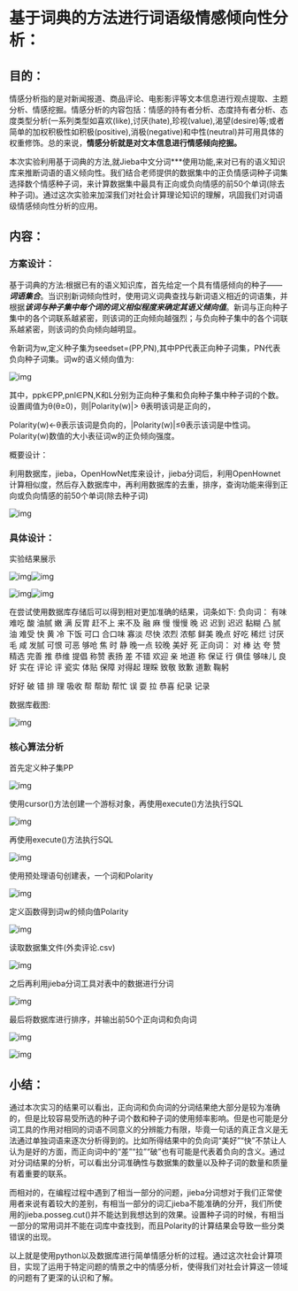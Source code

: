 # 基于词典的方法进行词语级情感倾向性分析：



## 目的：

情感分析指的是对新闻报道、商品评论、电影影评等文本信息进行观点提取、主题分析、情感挖掘。情感分析的内容包括：情感的持有者分析、态度持有者分析、态度类型分析(一系列类型如喜欢(like),讨厌(hate),珍视(value),渴望(desire)等;或者简单的加权积极性如积极(positive),消极(negative)和中性(neutral)并可用具体的权重修饰。总的来说，**情感分析就是对文本信息进行情感倾向挖掘。**

本次实验利用基于词典的方法,就Jieba中文分词\***使用功能,来对已有的语义知识库来推断词语的语义倾向性。我们结合老师提供的数据集中的正负情感词种子词集选择数个情感种子词，来计算数据集中最具有正向或负向情感的前50个单词(除去种子词)。通过这次实验来加深我们对社会计算理论知识的理解，巩固我们对词语级情感倾向性分析的应用。



## 内容：

### 方案设计：

基于词典的方法:根据已有的语义知识库，首先给定一个具有情感倾向的种子——***词语集合***。当识别新词倾向性时，使用词义词典查找与新词语义相近的词语集，并根据***该词与种子集中每个词的词义相似程度来确定其语义倾向值***。新词与正向种子集中的各个词联系越紧密，则该词的正向倾向越强烈；与负向种子集中的各个词联系越紧密，则该词的负向倾向越明显。

 令新词为w,定义种子集为seedset=(PP,PN),其中PP代表正向种子词集，PN代表负向种子词集。词w的语义倾向值为:

![img](file:///C:\Users\ming\AppData\Local\Temp\ksohtml13916\wps1.jpg) 

其中，ppk∈PP,pnl∈PN,K和L分别为正向种子集和负向种子集中种子词的个数。设置阈值为θ(θ≥0)，则|Polarity(w)|> θ表明该词是正向的，

Polarity(w)<-θ表示该词是负向的，|Polarity(w)|≤θ表示该词是中性词。Polarity(w)数值的大小表征词w的正负倾向强度。

概要设计：

利用数据库，jieba，OpenHowNet库来设计，jieba分词后，利用OpenHownet计算相似度，然后存入数据库中，再利用数据库的去重，排序，查询功能来得到正向或负向情感的前50个单词(除去种子词)

![img](file:///C:\Users\ming\AppData\Local\Temp\ksohtml13916\wps2.jpg)

### 具体设计：

实验结果展示

![img](file:///C:\Users\ming\AppData\Local\Temp\ksohtml13916\wps3.jpg)![img](file:///C:\Users\ming\AppData\Local\Temp\ksohtml13916\wps4.jpg) 

![img](file:///C:\Users\ming\AppData\Local\Temp\ksohtml13916\wps5.jpg)![img](file:///C:\Users\ming\AppData\Local\Temp\ksohtml13916\wps6.jpg) 

在尝试使用数据库存储后可以得到相对更加准确的结果，词条如下:
负向词：
有味 难吃 酸 油腻 嫩 满 反胃 赶不上 来不及 融 麻 慢 慢慢 晚 迟 迟到 迟迟 黏糊
凸 腻 油 难受 快 黄 冷 下饭 可口 合口味 寡淡 尽快 浓烈 浓郁 鲜美 晚点 好吃 稀烂 讨厌 毛 咸 发腻 可恨 可恶 够呛 焦 时 静 晚一点 较晚 美好 死
正向词：
对 棒 达 夸 赞 精选 完善 推 恭维 提倡 称赞 表扬 差 不错 欢迎 亲 地道 称 保证 行 俱佳 够味儿 良好 实在 评论 评 瓷实 体贴 保障 对得起 理睬 致敬 致歉 道歉 鞠躬 

好好 破 错 排 理 吸收 帮 帮助 帮忙 误 耍 拉 恭喜 纪录 记录

数据库截图:

![img](file:///C:\Users\ming\AppData\Local\Temp\ksohtml13916\wps7.jpg) 



### 核心算法分析

首先定义种子集PP

![img](file:///C:\Users\ming\AppData\Local\Temp\ksohtml13916\wps8.jpg) 

使用cursor()方法创建一个游标对象，再使用execute()方法执行SQL

![img](file:///C:\Users\ming\AppData\Local\Temp\ksohtml13916\wps9.jpg) 

再使用execute()方法执行SQL

![img](file:///C:\Users\ming\AppData\Local\Temp\ksohtml13916\wps10.jpg) 

使用预处理语句创建表，一个词和Polarity

![img](file:///C:\Users\ming\AppData\Local\Temp\ksohtml13916\wps11.jpg) 

定义函数得到词w的倾向值Polarity

![img](file:///C:\Users\ming\AppData\Local\Temp\ksohtml13916\wps12.jpg) 

读取数据集文件(外卖评论.csv)

![img](file:///C:\Users\ming\AppData\Local\Temp\ksohtml13916\wps13.jpg) 

 

 

 

 

 

 

 

之后再利用jieba分词工具对表中的数据进行分词

![img](file:///C:\Users\ming\AppData\Local\Temp\ksohtml13916\wps14.jpg) 

最后将数据库进行排序，并输出前50个正向词和负向词

![img](file:///C:\Users\ming\AppData\Local\Temp\ksohtml13916\wps15.jpg) 

![img](file:///C:\Users\ming\AppData\Local\Temp\ksohtml13916\wps16.jpg)



## 小结：

通过本次实习的结果可以看出，正向词和负向词的分词结果绝大部分是较为准确的，但是比较容易受所选的种子词个数和种子词的使用频率影响。但是也可能是分词工具的作用对相同的词语不同意义的分辨能力有限，毕竟一句话的真正含义是无法通过单独词语来逐次分析得到的。比如所得结果中的负向词“美好”“快”不禁让人认为是好的方面，而正向词中的“差”“拉”“破”也有可能是代表着负向的含义。通过对分词结果的分析，可以看出分词准确性与数据集的数量以及种子词的数量和质量有着重要的联系。

而相对的，在编程过程中遇到了相当一部分的问题，jieba分词想对于我们正常使用者来说有着较大的差别，有相当一部分的词汇jieba不能准确的分开，我们所使用的jieba.posseg.cut()并不能达到我想达到的效果。设置种子词的时候，有相当一部分的常用词并不能在词库中查找到，而且Polarity的计算结果会导致一些分类错误的出现。

以上就是使用python以及数据库进行简单情感分析的过程。通过这次社会计算项目，实现了运用于特定问题的情景之中的情感分析，使得我们对社会计算这一领域的问题有了更深的认识和了解。
